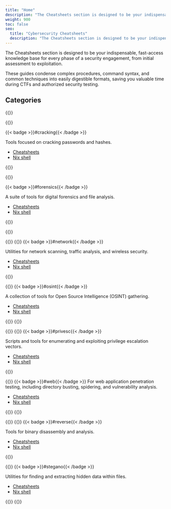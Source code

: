 ```yaml
---
title: "Home"
description: "The Cheatsheets section is designed to be your indispensable, fast-access knowledge base for every phase of a security engagement, from initial assessment to exploitation."
weight: 900
toc: false
seo:
  title: "Cybersecurity Cheatsheets"
  description: "The Cheatsheets section is designed to be your indispensable, fast-access knowledge base for every phase of a security engagement, from initial assessment to exploitation."
---
```


The Cheatsheets section is designed to be your indispensable, fast-access knowledge base for every phase of a security engagement, from initial assessment to exploitation.

These guides condense complex procedures, command syntax, and common techniques into easily digestible formats, saving you valuable time during CTFs and authorized security testing.

## Categories

{{<card-grid>}}

{{<card title="Cracking" icon="outline/lock" color="yellow">}}

{{< badge >}}#cracking{{< /badge >}}

Tools focused on cracking passwords and hashes.

- [Cheatsheets](/cheatsheets/cracking)
- [Nix shell](https://github.com/nix4cyber/n4c/blob/main/shells/cracking.nix)

{{</card>}}

{{<card title="Forensics" icon="outline/device-floppy" color="red">}}

{{< badge >}}#forensics{{< /badge >}}

A suite of tools for digital forensics and file analysis.

- [Cheatsheets](/cheatsheets/forensics)
- [Nix shell](https://github.com/nix4cyber/n4c/blob/main/shells/forensics.nix)

{{</card>}}

{{</card-grid>}}

{{<card-grid>}}
{{<card title="Network" icon="outline/network" color="blue">}}
{{< badge >}}#network{{< /badge >}}

Utilities for network scanning, traffic analysis, and wireless security.

- [Cheatsheets](/cheatsheets/network)
- [Nix shell](https://github.com/nix4cyber/n4c/blob/main/shells/network.nix)

{{</card>}}

{{<card title="OSINT" icon="outline/spy" color="green">}}
{{< badge >}}#osint{{< /badge >}}

A collection of tools for Open Source Intelligence (OSINT) gathering.

- [Cheatsheets](/cheatsheets/osint)
- [Nix shell](https://github.com/nix4cyber/n4c/blob/main/shells/osint.nix)

{{</card>}}
{{</card-grid>}}

{{<card-grid>}}
{{<card title="Privilege escalation" icon="outline/military-rank" color="cyan">}}
{{< badge >}}#privesc{{< /badge >}}

Scripts and tools for enumerating and exploiting privilege escalation vectors.

- [Cheatsheets](/cheatsheets/privesc)
- [Nix shell](https://github.com/nix4cyber/n4c/blob/main/shells/privesc.nix)

{{</card>}}

{{<card title="Web" icon="outline/cloud" color="purple">}}
{{< badge >}}#web{{< /badge >}}
For web application penetration testing, including directory busting, spidering, and vulnerability analysis.

- [Cheatsheets](/cheatsheets/web)
- [Nix shell](https://github.com/nix4cyber/n4c/blob/main/shells/web.nix)

{{</card>}}
{{</card-grid>}}

{{<card-grid>}}
{{<card title="Reverse Engineering" icon="outline/arrow-back-up" color="orange">}}
{{< badge >}}#reverse{{< /badge >}}

Tools for binary disassembly and analysis.

- [Cheatsheets](/cheatsheets/reverse)
- [Nix shell](https://github.com/nix4cyber/n4c/blob/main/shells/reverse.nix)

{{</card>}}

{{<card title="Steganography" icon="outline/search" color="pink">}}
{{< badge >}}#stegano{{< /badge >}}

Utilities for finding and extracting hidden data within files.

- [Cheatsheets](/cheatsheets/stegano)
- [Nix shell](https://github.com/nix4cyber/n4c/blob/main/shells/stegano.nix)

{{</card>}}
{{</card-grid>}}
